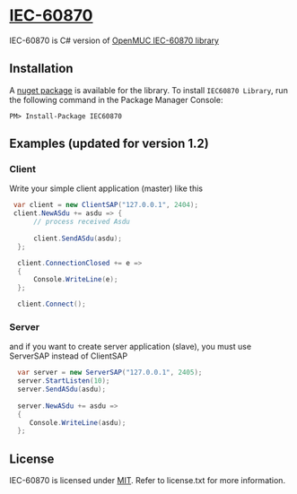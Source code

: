 # [IEC-60870](https://github.com/minhdtb/IEC-60870/)

IEC-60870 is C# version of [OpenMUC IEC-60870 library](https://www.openmuc.org/)

## Installation
A [nuget package](https://www.nuget.org/packages/IEC60870/) is available for the library. To install `IEC60870 Library`, run the following command in the Package Manager Console:

    PM> Install-Package IEC60870

## Examples (updated for version 1.2)

### Client
Write your simple client application (master) like this
```csharp
 var client = new ClientSAP("127.0.0.1", 2404);
 client.NewASdu += asdu => {
      // process received Asdu
      
      client.SendASdu(asdu);
  };

  client.ConnectionClosed += e =>
  {
      Console.WriteLine(e);      
  };

  client.Connect();
```

### Server
and if you want to create server application (slave), you must use ServerSAP instead of ClientSAP
```csharp
  var server = new ServerSAP("127.0.0.1", 2405); 
  server.StartListen(10);
  server.SendASdu(asdu);  
  
  server.NewASdu += asdu =>
  {
     Console.WriteLine(asdu);      
  };   
```

## License

IEC-60870 is licensed under [MIT](http://www.opensource.org/licenses/mit-license.php "Read more about the MIT license form"). Refer to license.txt for more information.
